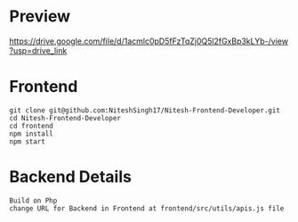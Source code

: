 # Preview
https://drive.google.com/file/d/1acmlc0pD5fFzTqZj0Q5l2fGxBp3kLYb-/view?usp=drive_link

# Frontend
```
git clone git@github.com:NiteshSingh17/Nitesh-Frontend-Developer.git
cd Nitesh-Frontend-Developer
cd frontend
npm install
npm start
```
# Backend Details
```
Build on Php
change URL for Backend in Frontend at frontend/src/utils/apis.js file
```
